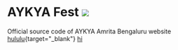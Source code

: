 # AYKYA Fest ![](https://komarev.com/ghpvc/?username=AravindVNair99&label=Views)

Official source code of AYKYA Amrita Bengaluru website
[hululu](https://komarev.com/ghpvc/?username=AravindVNair99&label=Views){target="_blank"}
<a href="google.com">hi</a>
